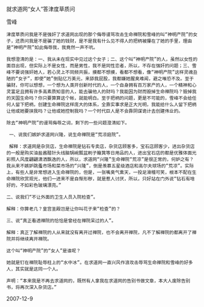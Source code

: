 就求道网“女人”答津度草质问

雪峰


    津度草质问我是不是强奸了求道网出现的那个侮辱谩骂攻击生命禅院和雪峰的叫“神明产院”的女子，还质问我是不是骗了她的钱财，是不是我有什么见不得人的把柄被攥在了她的手里，理由是“神明产院”如此侮辱我，我竟然一声不吭。

    我想澄清的是：一、我从未在现实中见过这个女子；二、这个叫“神明产院”的人，虽然以女性的面目出现，但实际上不是女性，而是男性，我不是同性恋者，所以，不存在强奸的问题；三、雪峰不要说强奸她人，若心灵上不同频共振，摸都不想摸，看都不想看，像“神明产院”这样灵魂丑陋的“女子”，即使“她”倒贴亿万美元，来舔我屁股，我都嫌她腥臭难闻，避之唯恐不及。至于骗财，你可以想想，一个想为人类开创新时代的人，一个自身拥有百万家产的人，一个精神和心灵富足且拥有许多高素质知音的人，能去骗他人的财吗？我能因为财而毁掉生命禅院吗？毁掉我的天国生命吗？你只要算算这个帐，就能明白。至于把柄的问题，更是不可能的，雪峰不会给任何人留下把柄，创建生命禅院这样庞大的体系，全靠实事求是正大光明，我能给什么人留下把柄让他或她要挟我吗？让他或她控制我吗？一个时代巨人是不会靠阴谋诡计去创建伟业的。

    除去“神明产院”的谩骂侮辱之词，剩下的一些问题澄清如下。

     一、说我们嫉妒求道网兴隆，说生命禅院是“荒凉庭院”。

     解释：求道网是杂货店，生命禅院是钻石专卖店，杂货店顾客多，宝石店顾客少，进出杂货店的一般是购买油盐酱醋针头线脑锅碗瓢盆刷子簸箕等日用品的人，进出宝石店的都是优雅体面光彩照人风度翩翩潇洒飘逸的人，所以，求道网“兴隆”生命禅院“荒凉”是很正常的，何妒之有？我从来不嫉妒跳蚤市场和菜市场的“兴隆”，倒是羡慕五星级酒店和高尔夫球场的“荒凉”。实际上，有些人是非常想进入生命禅院的，但是，一张嘴臭气熏天，一投足滑稽可笑，根本不配在生命禅院欣赏观光，他们一进来不是自惭形秽，就是惹人讨厌，所以，只好站在门外说“钻石有啥好的，不如彩色玻璃漂亮。”

    二、说我们“不让外面的卫生人员入院检查”。

    解释：你算老几？皇宫圣殿岂是让你叫花子来“检查”的？

    三、说“真正看透禅院的恰恰是曾经在禅院呆过的人”。

    解释：真正了解禅院的人从来就没有离开过禅院，也不会离开禅院，凡不了解禅院的都离开了禅院并将继续离开禅院。

    这个叫“神明产院”的“女人”是谁呢？

    她就是钉在禅院耻辱柱上的“水中冰”。在求道网一直兴风作浪攻击辱骂生命禅院和雪峰的好多人，其实就是这同一个人。

    声明：“本来我是不再去求道网的，既然有人拿我在求道网的告别书做文章，本大人废除告别书，将再次深入杂货店。”

   2007-12-9



